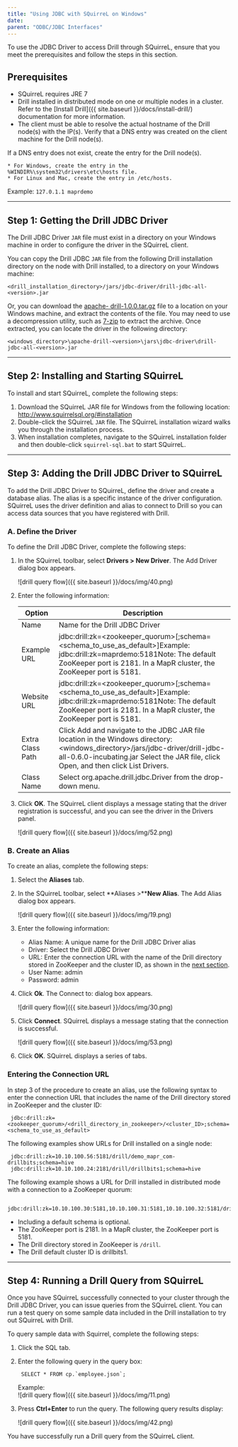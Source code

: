 ```yaml
---
title: "Using JDBC with SQuirreL on Windows"
date:  
parent: "ODBC/JDBC Interfaces"
---
```

To use the JDBC Driver to access Drill through SQuirreL, ensure that you meet the prerequisites and follow the steps in this section.
## Prerequisites

  * SQuirreL requires JRE 7
  * Drill installed in distributed mode on one or multiple nodes in a cluster. Refer to the [Install Drill]({{ site.baseurl }}/docs/install-drill/) documentation for more information.
  * The client must be able to resolve the actual hostname of the Drill node(s) with the IP(s). Verify that a DNS entry was created on the client machine for the Drill node(s).
     
If a DNS entry does not exist, create the entry for the Drill node(s).

    * For Windows, create the entry in the %WINDIR%\system32\drivers\etc\hosts file.
    * For Linux and Mac, create the entry in /etc/hosts.  
<drill-machine-IP> <drill-machine-hostname>
    Example: `127.0.1.1 maprdemo`

----------

## Step 1: Getting the Drill JDBC Driver

The Drill JDBC Driver `JAR` file must exist in a directory on your Windows
machine in order to configure the driver in the SQuirreL client.

You can copy the Drill JDBC `JAR` file from the following Drill installation
directory on the node with Drill installed, to a directory on your Windows
machine:

    <drill_installation_directory>/jars/jdbc-driver/drill-jdbc-all-<version>.jar

Or, you can download the [apache-
drill-1.0.0.tar.gz](http://apache.osuosl.org/drill/drill-1.0.0/apache-drill-1.0.0.tar.gz) file to a location on your Windows machine, and
extract the contents of the file. You may need to use a decompression utility,
such as [7-zip](http://www.7-zip.org/) to extract the archive. Once extracted,
you can locate the driver in the following directory:

    <windows_directory>\apache-drill-<version>\jars\jdbc-driver\drill-jdbc-all-<version>.jar

----------

## Step 2: Installing and Starting SQuirreL

To install and start SQuirreL, complete the following steps:

  1. Download the SQuirreL JAR file for Windows from the following location:  
<http://www.squirrelsql.org/#installation>
  2. Double-click the SQuirreL `JAR` file. The SQuirreL installation wizard walks you through the installation process.
  3. When installation completes, navigate to the SQuirreL installation folder and then double-click `squirrel-sql.bat` to start SQuirreL.

----------

## Step 3: Adding the Drill JDBC Driver to SQuirreL

To add the Drill JDBC Driver to SQuirreL, define the driver and create a
database alias. The alias is a specific instance of the driver configuration.
SQuirreL uses the driver definition and alias to connect to Drill so you can
access data sources that you have registered with Drill.

### A. Define the Driver

To define the Drill JDBC Driver, complete the following steps:

1. In the SQuirreL toolbar, select **Drivers > New Driver**. The Add Driver dialog box appears.
  
    ![drill query flow]({{ site.baseurl }}/docs/img/40.png)

2. Enter the following information:

    | Option           | Description                                                                                                                                                                                                          |
    |------------------|----------------------------------------------------------------------------------------------------------------------------------------------------------------------------------------------------------------------|
    | Name             | Name for the Drill JDBC Driver                                                                                                                                                                                       |
    | Example URL      | jdbc:drill:zk=<zookeeper_quorum>[;schema=<schema_to_use_as_default>]Example: jdbc:drill:zk=maprdemo:5181Note: The default ZooKeeper port is 2181. In a MapR cluster, the ZooKeeper port is 5181.                     |
    | Website URL      | jdbc:drill:zk=<zookeeper_quorum>[;schema=<schema_to_use_as_default>]Example: jdbc:drill:zk=maprdemo:5181Note: The default ZooKeeper port is 2181. In a MapR cluster, the ZooKeeper port is 5181.                     |
    | Extra Class Path | Click Add and navigate to the JDBC JAR file location in the Windows directory:<windows_directory>/jars/jdbc-driver/drill-jdbc-all-0.6.0-incubating.jar Select the JAR file, click Open, and then click List Drivers. |
    | Class Name       | Select org.apache.drill.jdbc.Driver from the drop-down menu.                                                                                                                                                         |
  
3. Click **OK**. The SQuirreL client displays a message stating that the driver registration is successful, and you can see the driver in the Drivers panel.  

   ![drill query flow]({{ site.baseurl }}/docs/img/52.png)

### B. Create an Alias

To create an alias, complete the following steps:

1. Select the **Aliases** tab.
2. In the SQuirreL toolbar, select **Aliases >****New Alias**. The Add Alias dialog box appears.
    
    ![drill query flow]({{ site.baseurl }}/docs/img/19.png)
    
3. Enter the following information:  

   * Alias Name: A unique name for the Drill JDBC Driver alias  
   * Driver: Select the Drill JDBC Driver  
   * URL: Enter the connection URL with the name of the Drill directory stored in ZooKeeper and the cluster ID, as shown in the [next section]({{site.baseurl}}/docs/using-jdbc-with-squirrel-on-windows/#entering-the-connection-url).  
   * User Name: admin  
   * Password: admin  

4. Click **Ok**. The Connect to: dialog box appears.  

    ![drill query flow]({{ site.baseurl }}/docs/img/30.png)
   
5. Click **Connect**. SQuirreL displays a message stating that the connection is successful.
  
    ![drill query flow]({{ site.baseurl }}/docs/img/53.png)
     
6. Click **OK**. SQuirreL displays a series of tabs.

### Entering the Connection URL  
In step 3 of the procedure to create an alias, use the following syntax to enter the connection URL that includes the name of the Drill directory stored in ZooKeeper and the cluster ID:  

     jdbc:drill:zk=<zookeeper_quorum>/<drill_directory_in_zookeeper>/<cluster_ID>;schema=<schema_to_use_as_default>

The following examples show URLs for Drill installed on a single node:

     jdbc:drill:zk=10.10.100.56:5181/drill/demo_mapr_com-drillbits;schema=hive
     jdbc:drill:zk=10.10.100.24:2181/drill/drillbits1;schema=hive

The following example shows a URL for Drill installed in distributed mode with a connection to a ZooKeeper quorum:
 
     jdbc:drill:zk=10.10.100.30:5181,10.10.100.31:5181,10.10.100.32:5181/drill/drillbits1;schema=hive

* Including a default schema is optional.
* The ZooKeeper port is 2181. In a MapR cluster, the ZooKeeper port is 5181.
* The Drill directory stored in ZooKeeper is `/drill`.
* The Drill default cluster ID is drillbits1.

----------

## Step 4: Running a Drill Query from SQuirreL

Once you have SQuirreL successfully connected to your cluster through the
Drill JDBC Driver, you can issue queries from the SQuirreL client. You can run
a test query on some sample data included in the Drill installation to try out
SQuirreL with Drill.

To query sample data with Squirrel, complete the following steps:

1. Click the SQL tab.
2. Enter the following query in the query box:   
   
        SELECT * FROM cp.`employee.json`;
          
     Example:  
     ![drill query flow]({{ site.baseurl }}/docs/img/11.png)

3. Press **Ctrl+Enter** to run the query. The following query results display: 
  
     ![drill query flow]({{ site.baseurl }}/docs/img/42.png) 

You have successfully run a Drill query from the SQuirreL client.



